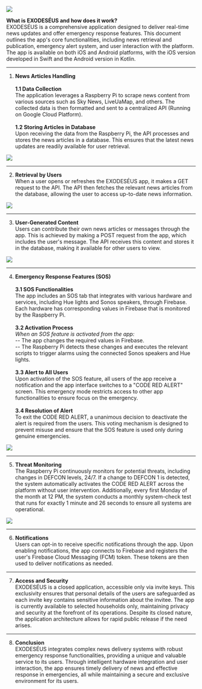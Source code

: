 ![](https://github.com/TRSTN4/EXODESEUS_APP/blob/main/images/exodeseus_banner.png?raw=true)

**What is EXODESÉUS and how does it work?** \
EXODESÉUS is a comprehensive application designed to deliver real-time news updates and offer emergency response features. This document outlines the app's core functionalities, including news retrieval and publication, emergency alert system, and user interaction with the platform. The app is available on both iOS and Android platforms, with the iOS version developed in Swift and the Android version in Kotlin.

---

1.  **News Articles Handling** \
\
**1.1 Data Collection** \
The application leverages a Raspberry Pi to scrape news content from various sources such as Sky News, LiveUaMap, and others. The collected data is then formatted and sent to a centralized API (Running on Google Cloud Platform). \
\
**1.2 Storing Articles in Database** \
Upon receiving the data from the Raspberry Pi, the API processes and stores the news articles in a database. This ensures that the latest news updates are readily available for user retrieval.

![](https://github.com/TRSTN4/EXODESEUS_APP/blob/main/images/news_source_data_flow.png?raw=true)

---

2. **Retrieval by Users** \
When a user opens or refreshes the EXODESÉUS app, it makes a GET request to the API. The API then fetches the relevant news articles from the database, allowing the user to access up-to-date news information.

![](https://github.com/TRSTN4/EXODESEUS_APP/blob/main/images/user_interaction_with_news.png?raw=true)

---

3. **User-Generated Content** \
Users can contribute their own news articles or messages through the app. This is achieved by making a POST request from the app, which includes the user's message. The API receives this content and stores it in the database, making it available for other users to view.

![](https://github.com/TRSTN4/EXODESEUS_APP/blob/main/images/user_generated_content.png?raw=true)

---

4. **Emergency Response Features (SOS)** \
\
**3.1 SOS Functionalities** \
The app includes an SOS tab that integrates with various hardware and services, including Hue lights and Sonos speakers, through Firebase. Each hardware has corresponding values in Firebase that is monitored by the Raspberry Pi. \
\
**3.2 Activation Process** \
*When an SOS feature is activated from the app:* \
--   The app changes the required values in Firebase.\
--   The Raspberry Pi detects these changes and executes the relevant scripts to trigger alarms using the connected Sonos speakers and Hue lights. \
\
**3.3 Alert to All Users** \
Upon activation of the SOS feature, all users of the app receive a notification and the app interface switches to a "CODE RED ALERT" screen. This emergency mode restricts access to other app functionalities to ensure focus on the emergency. \
\
**3.4 Resolution of Alert** \
To exit the CODE RED ALERT, a unanimous decision to deactivate the alert is required from the users. This voting mechanism is designed to prevent misuse and ensure that the SOS feature is used only during genuine emergencies.

![](https://github.com/TRSTN4/EXODESEUS_APP/blob/main/images/sos_functionality_and_response.png?raw=true)

---

5. **Threat Monitoring** \
The Raspberry Pi continuously monitors for potential threats, including changes in DEFCON levels, 24/7. If a change to DEFCON 1 is detected, the system automatically activates the CODE RED ALERT across the platform without user intervention. Additionally, every first Monday of the month at 12 PM, the system conducts a monthly system-check test that runs for exactly 1 minute and 26 seconds to ensure all systems are operational.

![](https://github.com/TRSTN4/EXODESEUS_APP/blob/main/images/defcon_level_monitoring_and_response.png?raw=true)

---

6. **Notifications** \
Users can opt-in to receive specific notifications through the app. Upon enabling notifications, the app connects to Firebase and registers the user's Firebase Cloud Messaging (FCM) token. These tokens are then used to deliver notifications as needed.

---

7. **Access and Security** \
EXODESÉUS is a closed application, accessible only via invite keys. This exclusivity ensures that personal details of the users are safeguarded as each invite key contains sensitive information about the invitee. The app is currently available to selected households only, maintaining privacy and security at the forefront of its operations. Despite its closed nature, the application architecture allows for rapid public release if the need arises.

---

8. **Conclusion** \
EXODESÉUS integrates complex news delivery systems with robust emergency response functionalities, providing a unique and valuable service to its users. Through intelligent hardware integration and user interaction, the app ensures timely delivery of news and effective response in emergencies, all while maintaining a secure and exclusive environment for its users.
 
 
